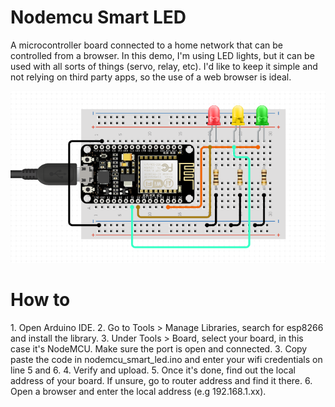 # Nodemcu Smart LED
A microcontroller board connected to a home network that can be controlled from a browser. In this demo, I'm using LED lights, but it can be used with all sorts of things (servo, relay, etc). I'd like to keep it simple and not relying on third party apps, so the use of a web browser is ideal.

![](schematics.png)


<h1>How to </h1>
1. Open Arduino IDE.
2. Go to Tools > Manage Libraries, search for esp8266 and install the library.
3. Under Tools > Board, select your board, in this case it's NodeMCU. Make sure the port is open and connected.
3. Copy paste the code in nodemcu_smart_led.ino and enter your wifi credentials on line 5 and 6.
4. Verify and upload.
5. Once it's done, find out the local address of your board. If unsure, go to router address and find it there.
6. Open a browser and enter the local address (e.g 192.168.1.xx).
